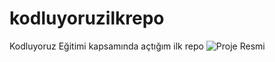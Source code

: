 # kodluyoruzilkrepo
Kodluyoruz Eğitimi kapsamında açtığım ilk repo
![Proje Resmi](kodluyoruzilkrepo/Screenshot_1)